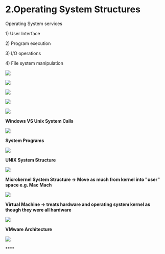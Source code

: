 # 2.Operating System Structures

Operating System services 

1\) User Interface

2\) Program execution

3\) I/O operations

4\) File system manipulation 

![](../.gitbook/assets/image%20%2824%29.png)

![](../.gitbook/assets/image%20%2861%29.png)





![](../.gitbook/assets/image%20%289%29.png)

![](../.gitbook/assets/image%20%2870%29.png)

![](../.gitbook/assets/image%20%2849%29.png)

**Windows VS Unix System Calls** 

![](../.gitbook/assets/image%20%287%29.png)



**System Programs**

![](../.gitbook/assets/image%20%28127%29.png)

**UNIX System Structure**

![](../.gitbook/assets/image%20%2826%29.png)

**Microkernel System Structure -&gt; Move as much from kernel into "user" space e.g. Mac Mach**

![](../.gitbook/assets/image%20%2827%29.png)

**Virtual Machine -&gt; treats hardware and operating system kernel as though they were all hardware**

![](../.gitbook/assets/image%20%28123%29.png)

**VMware Architecture** 

![](../.gitbook/assets/image%20%2844%29.png)

\*\*\*\*

